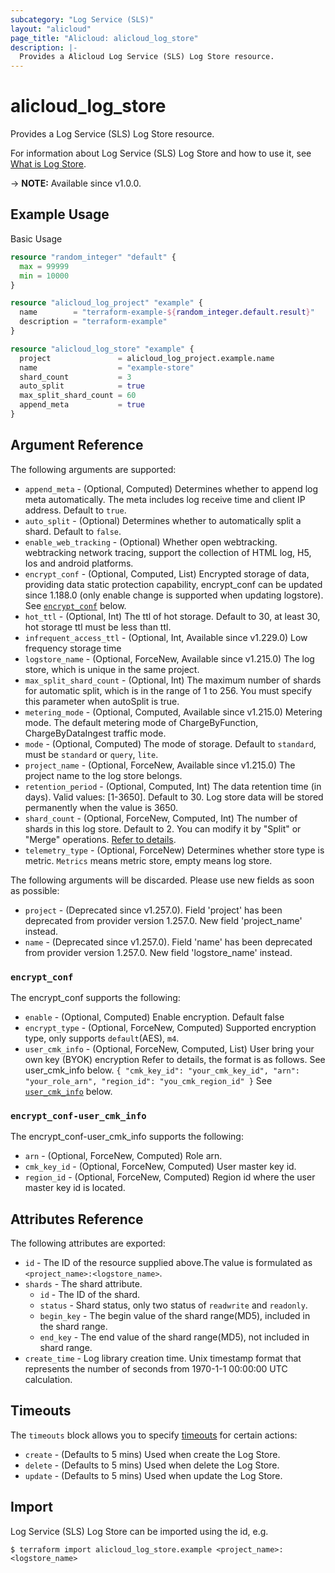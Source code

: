 ```yaml
---
subcategory: "Log Service (SLS)"
layout: "alicloud"
page_title: "Alicloud: alicloud_log_store"
description: |-
  Provides a Alicloud Log Service (SLS) Log Store resource.
---
```


# alicloud_log_store

Provides a Log Service (SLS) Log Store resource.



For information about Log Service (SLS) Log Store and how to use it, see [What is Log Store](https://www.alibabacloud.com/help/doc-detail/48874.htm).

-> **NOTE:** Available since v1.0.0.

## Example Usage

Basic Usage

```terraform
resource "random_integer" "default" {
  max = 99999
  min = 10000
}

resource "alicloud_log_project" "example" {
  name        = "terraform-example-${random_integer.default.result}"
  description = "terraform-example"
}

resource "alicloud_log_store" "example" {
  project               = alicloud_log_project.example.name
  name                  = "example-store"
  shard_count           = 3
  auto_split            = true
  max_split_shard_count = 60
  append_meta           = true
}
```

## Argument Reference

The following arguments are supported:
* `append_meta` - (Optional, Computed) Determines whether to append log meta automatically. The meta includes log receive time and client IP address. Default to `true`.
* `auto_split` - (Optional) Determines whether to automatically split a shard. Default to `false`.
* `enable_web_tracking` - (Optional) Whether open webtracking. webtracking network tracing, support the collection of HTML log, H5, Ios and android platforms.
* `encrypt_conf` - (Optional, Computed, List) Encrypted storage of data, providing data static protection capability, encrypt_conf can be updated since 1.188.0 (only enable change is supported when updating logstore). See [`encrypt_conf`](#encrypt_conf) below.
* `hot_ttl` - (Optional, Int) The ttl of hot storage. Default to 30, at least 30, hot storage ttl must be less than ttl.
* `infrequent_access_ttl` - (Optional, Int, Available since v1.229.0) Low frequency storage time
* `logstore_name` - (Optional, ForceNew, Available since v1.215.0) The log store, which is unique in the same project.
* `max_split_shard_count` - (Optional, Int) The maximum number of shards for automatic split, which is in the range of 1 to 256. You must specify this parameter when autoSplit is true.
* `metering_mode` - (Optional, Computed, Available since v1.215.0) Metering mode. The default metering mode of ChargeByFunction, ChargeByDataIngest traffic mode.
* `mode` - (Optional, Computed) The mode of storage. Default to `standard`, must be `standard` or `query`, `lite`.
* `project_name` - (Optional, ForceNew, Available since v1.215.0) The project name to the log store belongs.
* `retention_period` - (Optional, Computed, Int) The data retention time (in days). Valid values: [1-3650]. Default to 30. Log store data will be stored permanently when the value is 3650.
* `shard_count` - (Optional, ForceNew, Computed, Int) The number of shards in this log store. Default to 2. You can modify it by "Split" or "Merge" operations. [Refer to details](https://www.alibabacloud.com/help/zh/sls/product-overview/shard).
* `telemetry_type` - (Optional, ForceNew) Determines whether store type is metric. `Metrics` means metric store, empty means log store.

The following arguments will be discarded. Please use new fields as soon as possible:
* `project` - (Deprecated since v1.257.0). Field 'project' has been deprecated from provider version 1.257.0. New field 'project_name' instead.
* `name` - (Deprecated since v1.257.0). Field 'name' has been deprecated from provider version 1.257.0. New field 'logstore_name' instead.

### `encrypt_conf`

The encrypt_conf supports the following:
* `enable` - (Optional, Computed) Enable encryption. Default false
* `encrypt_type` - (Optional, ForceNew, Computed) Supported encryption type, only supports `default`(AES), `m4`.
* `user_cmk_info` - (Optional, ForceNew, Computed, List) User bring your own key (BYOK) encryption Refer to details, the format is as follows. See user_cmk_info below. `{ "cmk_key_id": "your_cmk_key_id", "arn": "your_role_arn", "region_id": "you_cmk_region_id" }` See [`user_cmk_info`](#encrypt_conf-user_cmk_info) below.

### `encrypt_conf-user_cmk_info`

The encrypt_conf-user_cmk_info supports the following:
* `arn` - (Optional, ForceNew, Computed) Role arn.
* `cmk_key_id` - (Optional, ForceNew, Computed) User master key id.
* `region_id` - (Optional, ForceNew, Computed) Region id where the user master key id is located.

## Attributes Reference

The following attributes are exported:
* `id` - The ID of the resource supplied above.The value is formulated as `<project_name>:<logstore_name>`.
* `shards` - The shard attribute.
  * `id` - The ID of the shard.
  * `status` - Shard status, only two status of `readwrite` and `readonly`.
  * `begin_key` - The begin value of the shard range(MD5), included in the shard range.
  * `end_key` - The end value of the shard range(MD5), not included in shard range.
* `create_time` - Log library creation time. Unix timestamp format that represents the number of seconds from 1970-1-1 00:00:00 UTC calculation.

## Timeouts

The `timeouts` block allows you to specify [timeouts](https://developer.hashicorp.com/terraform/language/resources/syntax#operation-timeouts) for certain actions:
* `create` - (Defaults to 5 mins) Used when create the Log Store.
* `delete` - (Defaults to 5 mins) Used when delete the Log Store.
* `update` - (Defaults to 5 mins) Used when update the Log Store.

## Import

Log Service (SLS) Log Store can be imported using the id, e.g.

```shell
$ terraform import alicloud_log_store.example <project_name>:<logstore_name>
```